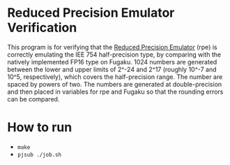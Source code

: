 # Reduced Precision Emulator Verification

This program is for verifying that the
[Reduced Precision Emulator](https://github.com/aopp-pred/rpe) (rpe) is
correctly emulating the IEE 754 half-precision type, by comparing with the
natively implemented FP16 type on Fugaku. 1024 numbers are generated between the
lower and upper limits of 2^-24 and 2^17 (roughly 10^-7 and 10^5, respectively),
which covers the half-precision range. The number are spaced by powers of two.
The numbers are generated at double-precision and then placed in variables for
rpe and Fugaku so that the rounding errors can be compared.

# How to run
- `make`
- `pjsub ./job.sh`
